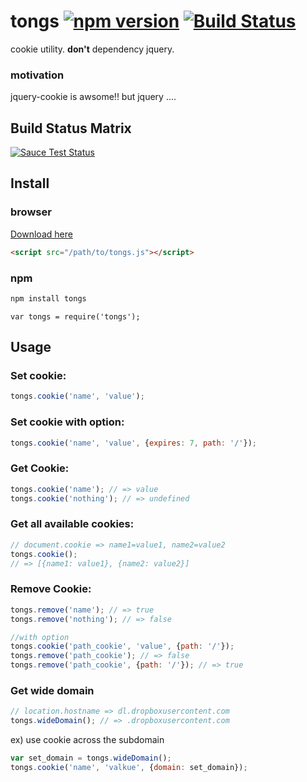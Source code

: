 tongs [![npm version](https://badge.fury.io/js/tongs.svg)](http://badge.fury.io/js/tongs) [![Build Status](https://travis-ci.org/niwaringo/tongs.svg?branch=master)](https://travis-ci.org/niwaringo/tongs)
===========================================================================================================================================================================================================

cookie utility. **don't** dependency jquery.

### motivation

jquery-cookie is awsome!! but jquery ....

Build Status Matrix
-------------------

[![Sauce Test Status](https://saucelabs.com/browser-matrix/niwaringo_tongs.svg)](https://saucelabs.com/u/niwaringo_tongs)

Install
-------

### browser

[Download here](https://raw.githubusercontent.com/niwaringo/tongs/master/browser/tongs.js)

```html
<script src="/path/to/tongs.js"></script>
```

### npm

```javascript
npm install tongs
```

```
var tongs = require('tongs');
```

Usage
-----

### Set cookie:

```javascript
tongs.cookie('name', 'value');
```

### Set cookie with option:

```javascript
tongs.cookie('name', 'value', {expires: 7, path: '/'});
```

### Get Cookie:

```javascript
tongs.cookie('name'); // => value
tongs.cookie('nothing'); // => undefined
```

### Get all available cookies:

```javascript
// document.cookie => name1=value1, name2=value2
tongs.cookie();
// => [{name1: value1}, {name2: value2}]
```

### Remove Cookie:

```javascript
tongs.remove('name'); // => true
tongs.remove('nothing'); // => false

//with option
tongs.cookie('path_cookie', 'value', {path: '/'});
tongs.remove('path_cookie'); // => false
tongs.remove('path_cookie', {path: '/'}); // => true
```

### Get wide domain

```javascript
// location.hostname => dl.dropboxusercontent.com
tongs.wideDomain(); // => .dropboxusercontent.com
```

ex) use cookie across the subdomain

```javascript
var set_domain = tongs.wideDomain();
tongs.cookie('name', 'valkue', {domain: set_domain});
```
